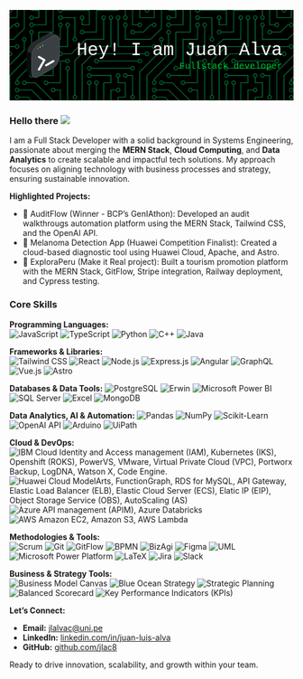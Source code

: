 ![Header](./github-header-image.png)

### Hello there <img src="https://media.giphy.com/media/hvRJCLFzcasrR4ia7z/giphy.gif" width="28px">

I am a Full Stack Developer with a solid background in Systems Engineering, passionate about merging the **MERN Stack**, **Cloud Computing**, and **Data Analytics** to create scalable and impactful tech solutions. My approach focuses on aligning technology with business processes and strategy, ensuring sustainable innovation.

**Highlighted Projects:**

- 🚀 AuditFlow (Winner - BCP’s GenIAthon): Developed an audit walkthrougs automation platform using the MERN Stack, Tailwind CSS, and the OpenAI API.
- 🔬 Melanoma Detection App (Huawei Competition Finalist): Created a cloud-based diagnostic tool using Huawei Cloud, Apache, and Astro.
- 🌄 ExploraPeru (Make it Real project): Built a tourism promotion platform with the MERN Stack, GitFlow, Stripe integration, Railway deployment, and Cypress testing.

### Core Skills

**Programming Languages:**  
![JavaScript](https://img.shields.io/badge/-JavaScript-F7DF1E?style=flat-square&logo=javascript&logoColor=000)
![TypeScript](https://img.shields.io/badge/-TypeScript-3178C6?style=flat-square&logo=typescript&logoColor=fff)
![Python](https://img.shields.io/badge/-Python-3776AB?style=flat-square&logo=python&logoColor=fff)
![C++](https://img.shields.io/badge/-C++-00599C?style=flat-square&logo=c%2B%2B&logoColor=fff)
![Java](https://img.shields.io/badge/-Java-007396?style=flat-square&logo=java&logoColor=fff)

**Frameworks & Libraries:**  
![Tailwind CSS](https://img.shields.io/badge/-Tailwind%20CSS-38B2AC?style=flat-square&logo=tailwindcss&logoColor=fff)
![React](https://img.shields.io/badge/-React-61DAFB?style=flat-square&logo=react&logoColor=000)
![Node.js](https://img.shields.io/badge/-Node.js-339933?style=flat-square&logo=node.js&logoColor=fff)
![Express.js](https://img.shields.io/badge/-Express.js-000000?style=flat-square&logo=express&logoColor=fff)
![Angular](https://img.shields.io/badge/-Angular-DD0031?style=flat-square&logo=angular&logoColor=fff)
![GraphQL](https://img.shields.io/badge/-GraphQL-E10098?style=flat-square&logo=graphql&logoColor=fff)
![Vue.js](https://img.shields.io/badge/-Vue.js-4FC08D?style=flat-square&logo=vue.js&logoColor=fff)
![Astro](https://img.shields.io/badge/-Astro-FF5D01?style=flat-square&logo=astro&logoColor=fff)

**Databases & Data Tools:**
![PostgreSQL](https://img.shields.io/badge/-PostgreSQL-336791?style=flat-square&logo=postgresql&logoColor=fff)
![Erwin](https://img.shields.io/badge/-Erwin-44546A?style=flat-square)
![Microsoft Power BI](https://img.shields.io/badge/-Microsoft%20Power%20BI-F2C811?style=flat-square&logo=powerbi&logoColor=000)
![SQL Server](https://img.shields.io/badge/-SQL%20Server-CC2927?style=flat-square&logo=microsoft-sql-server&logoColor=fff)
![Excel](https://img.shields.io/badge/-Excel-217346?style=flat-square&logo=microsoft-excel&logoColor=fff)
![MongoDB](https://img.shields.io/badge/-MongoDB-47A248?style=flat-square&logo=mongodb&logoColor=fff)

**Data Analytics, AI & Automation:**
![Pandas](https://img.shields.io/badge/-Pandas-150458?style=flat-square&logo=pandas&logoColor=fff)
![NumPy](https://img.shields.io/badge/-NumPy-013243?style=flat-square&logo=numpy&logoColor=fff)
![Scikit-Learn](https://img.shields.io/badge/-Scikit--Learn-F7931E?style=flat-square&logo=scikitlearn&logoColor=fff)
![OpenAI API](https://img.shields.io/badge/-OpenAI%20API-412991?style=flat-square&logo=openai&logoColor=fff)
![Arduino](https://img.shields.io/badge/-Arduino-00979D?style=flat-square&logo=arduino&logoColor=fff)
![UiPath](https://img.shields.io/badge/-UiPath-0046A8?style=flat-square&logo=uipath&logoColor=fff)

**Cloud & DevOps:**  
![IBM Cloud](https://img.shields.io/badge/-IBM%20Cloud-1261FE?style=flat-square&logo=ibmcloud&logoColor=fff) Identity and Access management (IAM), Kubernetes (IKS), Openshift (ROKS), PowerVS, VMware, Virtual Private Cloud (VPC), Portworx Backup, LogDNA, Watson X, Code Engine.     
![Huawei Cloud](https://img.shields.io/badge/-Huawei%20Cloud-FF0000?style=flat-square&logo=huawei&logoColor=fff) ModelArts, FunctionGraph, RDS for MySQL, API Gateway, Elastic Load Balancer (ELB), Elastic Cloud Server (ECS), Elatic IP (EIP), Object Storage Service (OBS), AutoScaling (AS)   
![Azure](https://img.shields.io/badge/-Azure-0078D4?style=flat-square&logo=microsoftazure&logoColor=fff) API management (APIM), Azure Databricks  
![AWS](https://img.shields.io/badge/-AWS-232F3E?style=flat-square&logo=amazon-aws&logoColor=fff) Amazon EC2, Amazon S3, AWS Lambda

**Methodologies & Tools:**  
![Scrum](https://img.shields.io/badge/-Scrum-6DB33F?style=flat-square&logo=agile&logoColor=fff)
![Git](https://img.shields.io/badge/-Git-F05032?style=flat-square&logo=git&logoColor=fff)
![GitFlow](https://img.shields.io/badge/-GitFlow-31AFFC?style=flat-square&logo=git&logoColor=fff)
![BPMN](https://img.shields.io/badge/-BPMN-2088FF?style=flat-square)
![BizAgi](https://img.shields.io/badge/-BizAgi-92C83E?style=flat-square)
![Figma](https://img.shields.io/badge/-Figma-F24E1E?style=flat-square&logo=figma&logoColor=fff)
![UML](https://img.shields.io/badge/-UML-ff6f61?style=flat-square)
![Microsoft Power Platform](https://img.shields.io/badge/-Microsoft%20Power%20Platform-742774?style=flat-square&logo=microsoft-powerapps&logoColor=fff)
![LaTeX](https://img.shields.io/badge/-LaTeX-008080?style=flat-square&logo=latex&logoColor=fff)
![Jira](https://img.shields.io/badge/-Jira-0052CC?style=flat-square&logo=jira&logoColor=fff)
![Slack](https://img.shields.io/badge/-Slack-4A154B?style=flat-square&logo=slack&logoColor=fff)

**Business & Strategy Tools:**  
![Business Model Canvas](https://img.shields.io/badge/-Business%20Model%20Canvas-0984e3?style=flat-square)
![Blue Ocean Strategy](https://img.shields.io/badge/-Blue%20Ocean%20Strategy-00BFFF?style=flat-square)
![Strategic Planning](https://img.shields.io/badge/-Strategic%20Planning-006400?style=flat-square)
![Balanced Scorecard](https://img.shields.io/badge/-Balanced%20Scorecard-555555?style=flat-square)
![Key Performance Indicators (KPIs)](https://img.shields.io/badge/-KPIs-000000?style=flat-square)

**Let’s Connect:**

- **Email:** [jlalvac@uni.pe](mailto:jlalvac@uni.pe)
- **LinkedIn:** [linkedin.com/in/juan-luis-alva](https://www.linkedin.com/in/juan-luis-alva)
- **GitHub:** [github.com/jlac8](https://github.com/jlac8)

Ready to drive innovation, scalability, and growth within your team.
